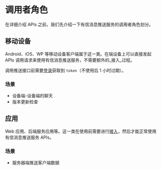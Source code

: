 # 调用者角色

在详细介绍 APIs 之前，我们先介绍一下有信消息推送服务的调用者角色划分。

## 移动设备

Android、iOS、WP 等移动设备客户端属于这一类。在端设备上可以直接发起 APIs 调用请求来使用有信消息推送服务，不需要额外的_接入_过程。

调用推送接口前需要[登录](../api/login.md)获取到    ````token````（不使用后 1 小时过期）。

### 场景

* 设备端-设备端的聊天
* 版本更新检查

## 应用

Web 应用、后端服务应用等。这一类在使用前需要进行[接入](../app_join/README.md)，然后才能正常使用有信消息推送服务 APIs。

### 场景

* 服务器端推送客户端数据
